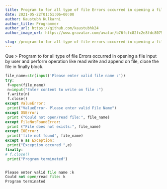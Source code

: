 ```yaml
---
title: Program to for all type of file Errors occurred in opening a file input by user and perform operation like read write and append on file, close the file in finally block.
date: 2021-05-22T01:51:06+00:00
author: Kaustubh Kulkarni
author_title: Programmer
author_url: https://github.com/kaustubhk24
author_image_url: https://www.gravatar.com/avatar/b76fcfc82fc2e8fdc8075636f1735f61?s=200

slug: /program-to-for-all-type-of-file-errors-occurred-in-opening-a-file-input-by-user-and-perform-operation-like-read-write-and-append-on-file-close-the-file-in-finally-block/
---
```

Que > Program to for all type of file Errors occurred in opening a file input by user and perform operation like read write and append on file, close the file in finally block.

```python title="file.py"
file_name=str(input('Please enter valid file name :'))
try:
 f=open(file_name)
 n=input("Enter content to write on file :")
 f.write(n)
 f.close()
except ValueError:
 print("ValueError- Please enter valid File Name")
except OSError:
 print ("Could not open/read file:", file_name)
except FileNotFoundError:
 print ("File does not exists:", file_name)
except IOError:
 print('file not found', file_name)
except e as Exception:
 print("Exception occured ",e)
finally:
# f.close()
 print("Program terminated")
```

```python title="Output"

Please enter valid file name :k
Could not open/read file: k
Program terminated
```